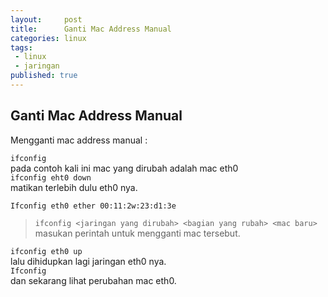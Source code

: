 ```yaml
---
layout:     post
title:      Ganti Mac Address Manual
categories: linux
tags:
 - linux
 - jaringan
published: true
---
```

## Ganti Mac Address Manual

Mengganti mac address manual :   

`` ifconfig ``  
pada contoh kali ini mac yang dirubah adalah mac eth0  
`` ifconfig eht0 down ``  
matikan terlebih dulu eth0 nya.  

``Ifconfig eth0 ether 00:11:2w:23:d1:3e``  
> `ifconfig <jaringan yang dirubah> <bagian yang rubah> <mac baru>`  
masukan perintah untuk mengganti mac tersebut.  

`` ifconfig eth0 up ``  
lalu dihidupkan lagi jaringan eth0 nya.  
`` Ifconfig ``  
dan sekarang lihat perubahan mac eth0.
